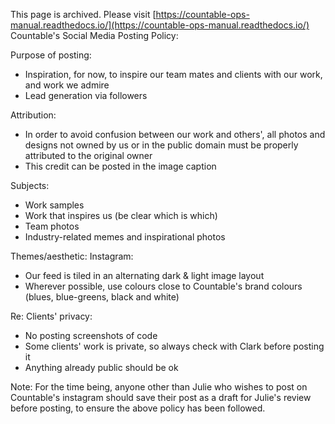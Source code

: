 This page is archived. Please visit [https://countable-ops-manual.readthedocs.io/](https://countable-ops-manual.readthedocs.io/)
Countable's Social Media Posting Policy:



Purpose of posting:
- Inspiration, for now, to inspire our team mates and clients with our work, and work we admire
- Lead generation via followers

Attribution:
- In order to avoid confusion between our work and others', all photos and designs not owned by us or in the public domain must be properly attributed to the original owner
- This credit can be posted in the image caption

Subjects:
- Work samples
- Work that inspires us (be clear which is which)
- Team photos
- Industry-related memes and inspirational photos

Themes/aesthetic:
Instagram:
- Our feed is tiled in an alternating dark & light image layout
- Wherever possible, use colours close to Countable's brand colours (blues, blue-greens, black and white)

Re: Clients' privacy:
- No posting screenshots of code
- Some clients' work is private, so always check with Clark before posting it
- Anything already public should be ok

Note:  For the time being, anyone other than Julie who wishes to post on Countable's instagram should save their post as a draft for Julie's review before posting, to ensure the above policy has been followed.


